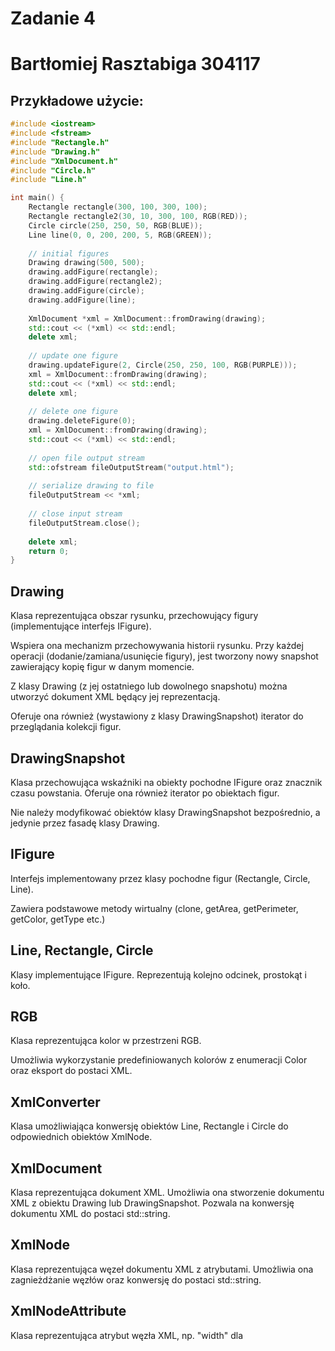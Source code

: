 # Zadanie 4

# Bartłomiej Rasztabiga 304117

## Przykładowe użycie:

```c++
#include <iostream>
#include <fstream>
#include "Rectangle.h"
#include "Drawing.h"
#include "XmlDocument.h"
#include "Circle.h"
#include "Line.h"

int main() {
    Rectangle rectangle(300, 100, 300, 100);
    Rectangle rectangle2(30, 10, 300, 100, RGB(RED));
    Circle circle(250, 250, 50, RGB(BLUE));
    Line line(0, 0, 200, 200, 5, RGB(GREEN));
    
    // initial figures
    Drawing drawing(500, 500);
    drawing.addFigure(rectangle);
    drawing.addFigure(rectangle2);
    drawing.addFigure(circle);
    drawing.addFigure(line);
    
    XmlDocument *xml = XmlDocument::fromDrawing(drawing);
    std::cout << (*xml) << std::endl;
    delete xml;
    
    // update one figure
    drawing.updateFigure(2, Circle(250, 250, 100, RGB(PURPLE)));
    xml = XmlDocument::fromDrawing(drawing);
    std::cout << (*xml) << std::endl;
    delete xml;
    
    // delete one figure
    drawing.deleteFigure(0);
    xml = XmlDocument::fromDrawing(drawing);
    std::cout << (*xml) << std::endl;
    
    // open file output stream
    std::ofstream fileOutputStream("output.html");
    
    // serialize drawing to file
    fileOutputStream << *xml;
    
    // close input stream
    fileOutputStream.close();
    
    delete xml;
    return 0;
}

```

## Drawing

Klasa reprezentująca obszar rysunku, przechowujący figury (implementujące interfejs IFigure).

Wspiera ona mechanizm przechowywania historii rysunku. Przy każdej operacji (dodanie/zamiana/usunięcie figury), jest
tworzony nowy snapshot zawierający kopię figur w danym momencie.

Z klasy Drawing (z jej ostatniego lub dowolnego snapshotu) można utworzyć dokument XML będący jej reprezentacją.

Oferuje ona również (wystawiony z klasy DrawingSnapshot) iterator do przeglądania kolekcji figur.

## DrawingSnapshot

Klasa przechowująca wskaźniki na obiekty pochodne IFigure oraz znacznik czasu powstania. Oferuje ona również iterator po
obiektach figur.

Nie należy modyfikować obiektów klasy DrawingSnapshot bezpośrednio, a jedynie przez fasadę klasy Drawing.

## IFigure

Interfejs implementowany przez klasy pochodne figur (Rectangle, Circle, Line).

Zawiera podstawowe metody wirtualny (clone, getArea, getPerimeter, getColor, getType etc.)

## Line, Rectangle, Circle

Klasy implementujące IFigure. Reprezentują kolejno odcinek, prostokąt i koło.

## RGB

Klasa reprezentująca kolor w przestrzeni RGB.

Umożliwia wykorzystanie predefiniowanych kolorów z enumeracji Color oraz eksport do postaci XML.

## XmlConverter

Klasa umożliwiająca konwersję obiektów Line, Rectangle i Circle do odpowiednich obiektów XmlNode.

## XmlDocument

Klasa reprezentująca dokument XML. Umożliwia ona stworzenie dokumentu XML z obiektu Drawing lub DrawingSnapshot. Pozwala
na konwersję dokumentu XML do postaci std::string.

## XmlNode

Klasa reprezentująca węzeł dokumentu XML z atrybutami. Umożliwia ona zagnieżdżanie węzłów oraz konwersję do postaci
std::string.

## XmlNodeAttribute

Klasa reprezentująca atrybut węzła XML, np. "width" dla <svg/>
